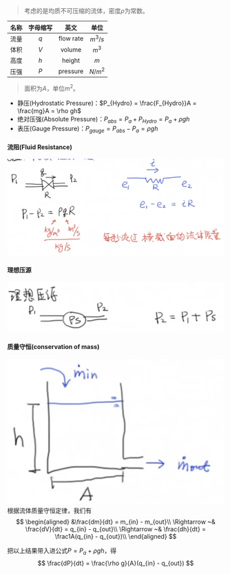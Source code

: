 > 考虑的是均质不可压缩的流体，密度$\rho$为常数。

| 名称  | 字母缩写 |   英文    |  单位   |
| :---: | :------: | :-------: | :-----: |
| 流量  |   $q$    | flow rate | $m^3/s$ |
| 体积  |   $V$    |  volume   |  $m^3$  |
| 高度  |   $h$    |  height   |   $m$   |
| 压强  |   $P$    | pressure  | $N/m^2$ |

> 面积为$A$，单位$m^2$。

- 静压(Hydrostatic Pressure)：$P_{Hydro} = \frac{F_{Hydro}}A = \frac{mg}A = \rho gh$
- 绝对压强(Absolute Pressure)：$P_{abs} = P_a + P_{Hydro} = P_a + \rho gh$
- 表压(Gauge Pressure)：$P_{gauge} = P_{abs} - P_a = \rho gh$

#### 流阻(Fluid Resistance)
![](流阻.png)

#### 理想压源
![](理想压源.png)

#### 质量守恒(conservation of mass)
![](流体系统.png)
根据流体质量守恒定律，我们有
$$
\begin{aligned}
    &\frac{dm}{dt} = m_{in} - m_{out}\\
    \Rightarrow ~& \frac{dV}{dt} = q_{in} - q_{out}\\
    \Rightarrow ~& \frac{dh}{dt} = \frac1A(q_{in} - q_{out})\\
\end{aligned}
$$

把以上结果带入进公式$P= P_a + \rho gh$，得
$$
\frac{dP}{dt} = \frac{\rho g}{A}(q_{in} - q_{out})
$$